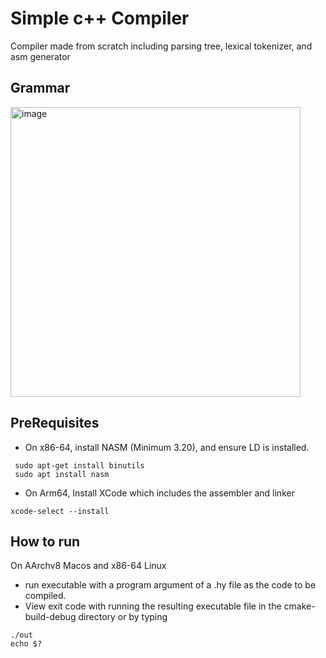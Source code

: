 # Simple c++ Compiler

Compiler made from scratch including parsing tree, lexical tokenizer, and asm generator

## Grammar

<img width="464" alt="image" src="https://github.com/user-attachments/assets/0608b377-878b-48fc-923f-1bbc73a93fec" />

## PreRequisites

* On x86-64, install NASM (Minimum 3.20), and ensure LD is installed.
 ```
  sudo apt-get install binutils
  sudo apt install nasm
```
* On Arm64, Install XCode which includes the assembler and linker
```
xcode-select --install

```
  

## How to run

On AArchv8 Macos and x86-64 Linux

* run executable with a program argument of a .hy file as the code to be compiled.
* View exit code with running the resulting executable file in the cmake-build-debug directory or by typing
```
./out
echo $?
```




  

